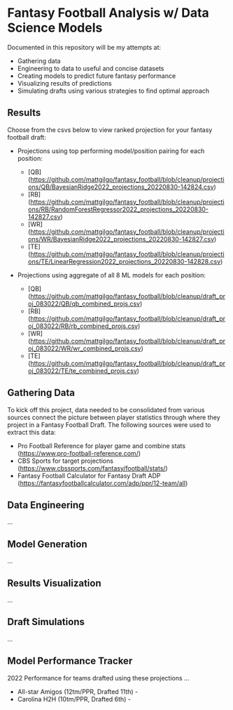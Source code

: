 # Fantasy Football Analysis w/ Data Science Models
Documented in this repository will be my attempts at:
* Gathering data 
* Engineering to data to useful and concise datasets 
* Creating models to predict future fantasy performance 
* Visualizing results of predictions
* Simulating drafts using various strategies to find optimal approach

## Results
Choose from the csvs below to view ranked projection for your fantasy football draft:
* Projections using top performing model/position pairing for each position:
    - [QB] (https://github.com/mattgilgo/fantasy_football/blob/cleanup/projections/QB/BayesianRidge2022_projections_20220830-142824.csv)
    - [RB] (https://github.com/mattgilgo/fantasy_football/blob/cleanup/projections/RB/RandomForestRegressor2022_projections_20220830-142827.csv)
    - [WR] (https://github.com/mattgilgo/fantasy_football/blob/cleanup/projections/WR/BayesianRidge2022_projections_20220830-142827.csv)
    - [TE] (https://github.com/mattgilgo/fantasy_football/blob/cleanup/projections/TE/LinearRegression2022_projections_20220830-142828.csv)


* Projections using aggregate of all 8 ML models for each position:
    - [QB] (https://github.com/mattgilgo/fantasy_football/blob/cleanup/draft_proj_083022/QB/qb_combined_projs.csv)
    - [RB] (https://github.com/mattgilgo/fantasy_football/blob/cleanup/draft_proj_083022/RB/rb_combined_projs.csv)
    - [WR] (https://github.com/mattgilgo/fantasy_football/blob/cleanup/draft_proj_083022/WR/wr_combined_projs.csv)
    - [TE] (https://github.com/mattgilgo/fantasy_football/blob/cleanup/draft_proj_083022/TE/te_combined_projs.csv)

## Gathering Data
To kick off this project, data needed to be consolidated from various sources connect the picture between player statistics through where they project in a Fantasy Football Draft.
The following sources were used to extract this data:
* Pro Football Reference for player game and combine stats (https://www.pro-football-reference.com/)
* CBS Sports for target projections (https://www.cbssports.com/fantasy/football/stats/)
* Fantasy Football Calculator for Fantasy Draft ADP (https://fantasyfootballcalculator.com/adp/ppr/12-team/all)

## Data Engineering
...

## Model Generation
...

## Results Visualization
...

## Draft Simulations
...

## Model Performance Tracker
2022 Performance for teams drafted using these projections
...
* All-star Amigos (12tm/PPR, Drafted 11th) - 
* Carolina H2H (10tm/PPR, Drafted 6th) -